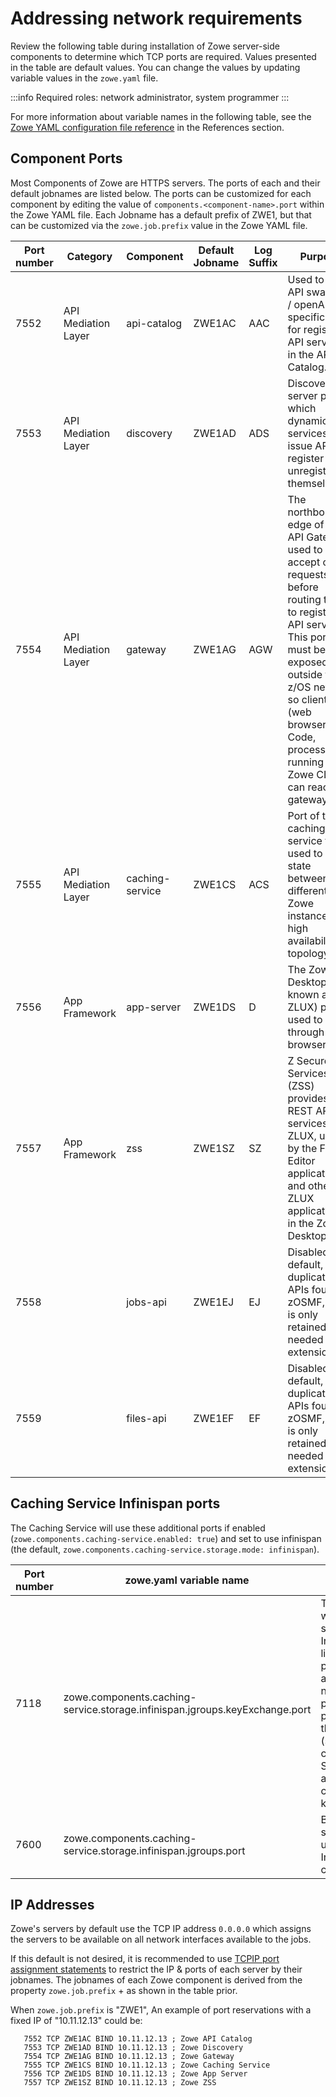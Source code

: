 # Addressing network requirements

Review the following table during installation of Zowe server-side components to determine which TCP ports are required. 
Values presented in the table are default values. You can change the values by updating variable values in the `zowe.yaml` file. 

:::info Required roles: network administrator, system programmer
:::

For more information about variable names in the following table, see the [Zowe YAML configuration file reference](../appendix/zowe-yaml-configuration.md) in the References section.

## Component Ports

Most Components of Zowe are HTTPS servers. The ports of each and their default jobnames are listed below.
The ports can be customized for each component by editing the value of `components.<component-name>.port` within the Zowe YAML file.
Each Jobname has a default prefix of ZWE1, but that can be customized via the `zowe.job.prefix` value in the Zowe YAML file.

| Port number | Category | Component | Default Jobname | Log Suffix | Purpose |
|------|------|------|------|------|------|
| 7552 | API Mediation Layer | api-catalog | ZWE1AC | AAC | Used to view API swagger / openAPI specifications for registered API services in the API Catalog. 
| 7553 | API Mediation Layer | discovery | ZWE1AD | ADS | Discovery server port which dynamic API services can issue APIs to register or unregister themselves.
| 7554 | API Mediation Layer | gateway | ZWE1AG | AGW | The northbound edge of the API Gateway used to accept client requests before routing them to registered API services.  This port must be exposed outside the z/OS network so clients (web browsers, VS Code, processes running the Zowe CLI) can reach the gateway.
| 7555 | API Mediation Layer | caching-service | ZWE1CS | ACS | Port of the caching service that is used to share state between different Zowe instances in a high availability topology.
| 7556 | App Framework | app-server | ZWE1DS | D | The Zowe Desktop (also known as ZLUX) port used to log in through web browsers.
| 7557 | App Framework | zss | ZWE1SZ | SZ | Z Secure Services (ZSS) provides REST API services to ZLUX, used by the File Editor application and other ZLUX applications in the Zowe Desktop.
| 7558 | | jobs-api | ZWE1EJ | EJ |Disabled by default, as it duplicates APIs found in zOSMF, and is only retained if needed by extensions.
| 7559 | | files-api | ZWE1EF | EF | Disabled by default, as it duplicates APIs found in zOSMF, and is only retained if needed by extensions.

## Caching Service Infinispan ports

The Caching Service will use these additional ports if enabled (`zowe.components.caching-service.enabled: true`) and set to use infinispan (the default, `zowe.components.caching-service.storage.mode: infinispan`).

| Port number | zowe.yaml variable name | Purpose |
|------|------|------|
| 7118 | zowe.components.caching-service.storage.infinispan.jgroups.keyExchange.port | The port at which the key server in Infinispan is listening. If the port is not available, the next port is probed, up to port+5. Used by the key server (server) to create an SSLServerSocket and by clients to connect to the key server.
| 7600 | zowe.components.caching-service.storage.infinispan.jgroups.port | Bind port for the socket that is used to form an Infinispan cluster.

## IP Addresses

Zowe's servers by default use the TCP IP address `0.0.0.0` which assigns the servers to be available on all network interfaces available to the jobs.

If this default is not desired, it is recommended to use [TCPIP port assignment statements](https://www.ibm.com/docs/en/zos/2.4.0?topic=assignments-profiletcpip-port) to restrict the IP & ports of each server by their jobnames. The jobnames of each Zowe component is derived from the property `zowe.job.prefix` + <component-suffix> as shown in the table prior.

When `zowe.job.prefix` is "ZWE1", An example of port reservations with a fixed IP of "10.11.12.13" could be:

```
   7552 TCP ZWE1AC BIND 10.11.12.13 ; Zowe API Catalog
   7553 TCP ZWE1AD BIND 10.11.12.13 ; Zowe Discovery
   7554 TCP ZWE1AG BIND 10.11.12.13 ; Zowe Gateway
   7555 TCP ZWE1CS BIND 10.11.12.13 ; Zowe Caching Service
   7556 TCP ZWE1DS BIND 10.11.12.13 ; Zowe App Server
   7557 TCP ZWE1SZ BIND 10.11.12.13 ; Zowe ZSS
```

